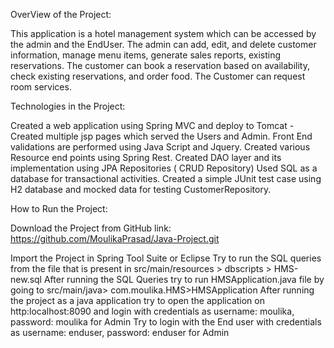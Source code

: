OverView of the Project:

This application is a hotel management system which can be accessed by the admin and the EndUser.
The admin can add, edit, and delete customer information, manage menu items, generate sales reports, existing reservations.
The customer can book a reservation based on availability, check existing reservations, and order food. The Customer can request room services.

Technologies in the Project:

Created a web application using Spring MVC and deploy to Tomcat -
Created multiple jsp pages which served the Users and Admin.
Front End validations are performed using Java Script and Jquery.
Created various Resource end points using Spring Rest.
Created DAO layer and its implementation using JPA Repositories ( CRUD Repository)
Used SQL as a database for transactional activities.
Created a simple JUnit test case using H2 database and mocked data for testing CustomerRepository.

How to Run the Project:

Download the Project from GitHub link: https://github.com/MoulikaPrasad/Java-Project.git

Import the Project in Spring Tool Suite or Eclipse
Try to run the SQL queries from the file that is present in src/main/resources > dbscripts > HMS-new.sql
After running the SQL Queries try to run  HMSApplication.java file by going to src/main/java> com.moulika.HMS>HMSApplication 
After running the project as a java application try to open the application on http:localhost:8090 and login with credentials as username: moulika, password: moulika for Admin
Try to login with the End user with credentials as username: enduser, password: enduser for Admin

